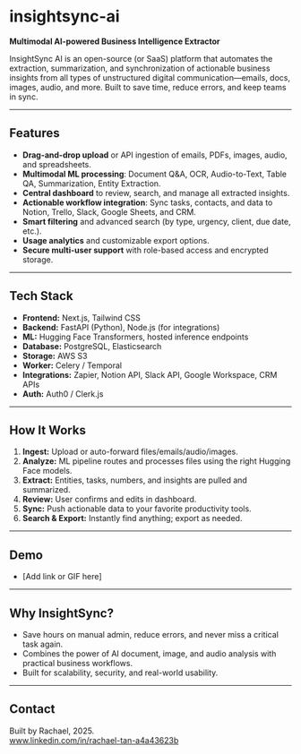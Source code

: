 # insightsync-ai

**Multimodal AI-powered Business Intelligence Extractor**

InsightSync AI is an open-source (or SaaS) platform that automates the extraction, summarization, and synchronization of actionable business insights from all types of unstructured digital communication—emails, docs, images, audio, and more. Built to save time, reduce errors, and keep teams in sync.

---

## Features

- **Drag-and-drop upload** or API ingestion of emails, PDFs, images, audio, and spreadsheets.
- **Multimodal ML processing**: Document Q&A, OCR, Audio-to-Text, Table QA, Summarization, Entity Extraction.
- **Central dashboard** to review, search, and manage all extracted insights.
- **Actionable workflow integration**: Sync tasks, contacts, and data to Notion, Trello, Slack, Google Sheets, and CRM.
- **Smart filtering** and advanced search (by type, urgency, client, due date, etc.).
- **Usage analytics** and customizable export options.
- **Secure multi-user support** with role-based access and encrypted storage.

---

## Tech Stack

- **Frontend:** Next.js, Tailwind CSS
- **Backend:** FastAPI (Python), Node.js (for integrations)
- **ML:** Hugging Face Transformers, hosted inference endpoints
- **Database:** PostgreSQL, Elasticsearch
- **Storage:** AWS S3
- **Worker:** Celery / Temporal
- **Integrations:** Zapier, Notion API, Slack API, Google Workspace, CRM APIs
- **Auth:** Auth0 / Clerk.js

---

## How It Works

1. **Ingest:** Upload or auto-forward files/emails/audio/images.
2. **Analyze:** ML pipeline routes and processes files using the right Hugging Face models.
3. **Extract:** Entities, tasks, numbers, and insights are pulled and summarized.
4. **Review:** User confirms and edits in dashboard.
5. **Sync:** Push actionable data to your favorite productivity tools.
6. **Search & Export:** Instantly find anything; export as needed.

---

## Demo

- [Add link or GIF here]

---

## Why InsightSync?

- Save hours on manual admin, reduce errors, and never miss a critical task again.
- Combines the power of AI document, image, and audio analysis with practical business workflows.
- Built for scalability, security, and real-world usability.

---


## Contact

Built by Rachael, 2025.  
www.linkedin.com/in/rachael-tan-a4a43623b
